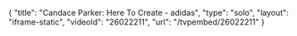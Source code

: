 {
    "title": "Candace Parker: Here To Create - adidas",
    "type": "solo",
    "layout": "iframe-static",
    "videoId": "26022211",
    "url": "\/tvpembed\/26022211"
}